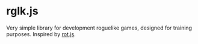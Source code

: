 # rglk.js
Very simple library for development roguelike games, designed for training purposes. Inspired by [rot.js](http://ondras.github.io/rot.js/hp/).

